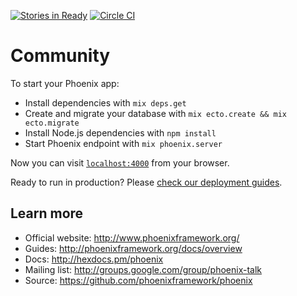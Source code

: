 [![Stories in Ready](https://badge.waffle.io/drapergeek/community.svg?label=ready&title=Ready)](http://waffle.io/drapergeek/community)
[![Circle CI](https://circleci.com/gh/drapergeek/community.svg?style=svg)](https://circleci.com/gh/drapergeek/community)
# Community

To start your Phoenix app:

  * Install dependencies with `mix deps.get`
  * Create and migrate your database with `mix ecto.create && mix ecto.migrate`
  * Install Node.js dependencies with `npm install`
  * Start Phoenix endpoint with `mix phoenix.server`

Now you can visit [`localhost:4000`](http://localhost:4000) from your browser.

Ready to run in production? Please [check our deployment guides](http://www.phoenixframework.org/docs/deployment).

## Learn more

  * Official website: http://www.phoenixframework.org/
  * Guides: http://phoenixframework.org/docs/overview
  * Docs: http://hexdocs.pm/phoenix
  * Mailing list: http://groups.google.com/group/phoenix-talk
  * Source: https://github.com/phoenixframework/phoenix
